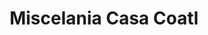 ---
title: "Miscelania Casa Coatl"
url: /san-andres-cholula/miscelania-casa-coatl/
shop: comodidad
---